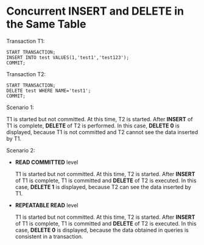 # Concurrent INSERT and DELETE in the Same Table<a name="EN-US_TOPIC_0289900226"></a>

Transaction T1:

```
START TRANSACTION;
INSERT INTO test VALUES(1,'test1','test123');
COMMIT;
```

Transaction T2:

```
START TRANSACTION;
DELETE test WHERE NAME='test1';
COMMIT;
```

Scenario 1: 

T1 is started but not committed. At this time, T2 is started. After  **INSERT**  of T1 is complete,  **DELETE**  of T2 is performed. In this case,  **DELETE 0**  is displayed, because T1 is not committed and T2 cannot see the data inserted by T1.

Scenario 2: 

-   **READ COMMITTED**  level

    T1 is started but not committed. At this time, T2 is started. After  **INSERT**  of T1 is complete, T1 is committed and  **DELETE**  of T2 is executed. In this case,  **DELETE 1**  is displayed, because T2 can see the data inserted by T1.

-   **REPEATABLE READ**  level

    T1 is started but not committed. At this time, T2 is started. After  **INSERT**  of T1 is complete, T1 is committed and  **DELETE**  of T2 is executed. In this case,  **DELETE 0**  is displayed, because the data obtained in queries is consistent in a transaction.


